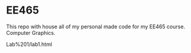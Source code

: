 # EE465

This repo with house all of my personal made code for my EE465 course. Computer Graphics.

Lab%201/lab1.html
